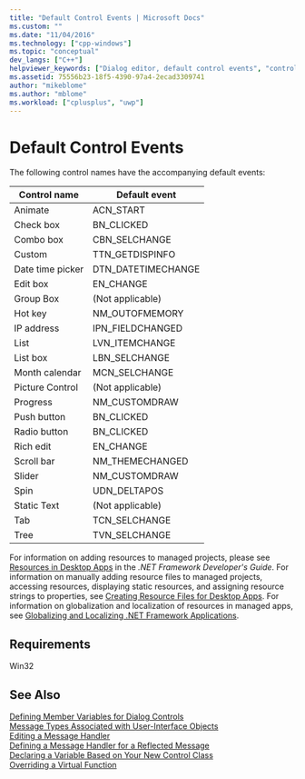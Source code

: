 ```yaml
---
title: "Default Control Events | Microsoft Docs"
ms.custom: ""
ms.date: "11/04/2016"
ms.technology: ["cpp-windows"]
ms.topic: "conceptual"
dev_langs: ["C++"]
helpviewer_keywords: ["Dialog editor, default control events", "controls [C++], default control events", "events [C++], controls", "dialog box controls, events"]
ms.assetid: 75556b23-18f5-4390-97a4-2ecad3309741
author: "mikeblome"
ms.author: "mblome"
ms.workload: ["cplusplus", "uwp"]
---
```

# Default Control Events

The following control names have the accompanying default events:

|Control name|Default event|
|------------------|-------------------|
|Animate|ACN_START|
|Check box|BN_CLICKED|
|Combo box|CBN_SELCHANGE|
|Custom|TTN_GETDISPINFO|
|Date time picker|DTN_DATETIMECHANGE|
|Edit box|EN_CHANGE|
|Group Box|(Not applicable)|
|Hot key|NM_OUTOFMEMORY|
|IP address|IPN_FIELDCHANGED|
|List|LVN_ITEMCHANGE|
|List box|LBN_SELCHANGE|
|Month calendar|MCN_SELCHANGE|
|Picture Control|(Not applicable)|
|Progress|NM_CUSTOMDRAW|
|Push button|BN_CLICKED|
|Radio button|BN_CLICKED|
|Rich edit|EN_CHANGE|
|Scroll bar|NM_THEMECHANGED|
|Slider|NM_CUSTOMDRAW|
|Spin|UDN_DELTAPOS|
|Static Text|(Not applicable)|
|Tab|TCN_SELCHANGE|
|Tree|TVN_SELCHANGE|

For information on adding resources to managed projects, please see [Resources in Desktop Apps](/dotnet/framework/resources/index) in the *.NET Framework Developer's Guide*. For information on manually adding resource files to managed projects, accessing resources, displaying static resources, and assigning resource strings to properties, see [Creating Resource Files for Desktop Apps](/dotnet/framework/resources/creating-resource-files-for-desktop-apps). For information on globalization and localization of resources in managed apps, see [Globalizing and Localizing .NET Framework Applications](/dotnet/standard/globalization-localization/index).

## Requirements

Win32

## See Also

[Defining Member Variables for Dialog Controls](../windows/defining-member-variables-for-dialog-controls.md)  
[Message Types Associated with User-Interface Objects](../mfc/reference/message-types-associated-with-user-interface-objects.md)  
[Editing a Message Handler](../mfc/reference/editing-a-message-handler.md)  
[Defining a Message Handler for a Reflected Message](../mfc/reference/defining-a-message-handler-for-a-reflected-message.md)  
[Declaring a Variable Based on Your New Control Class](../mfc/reference/declaring-a-variable-based-on-your-new-control-class.md)  
[Overriding a Virtual Function](../ide/overriding-a-virtual-function-visual-cpp.md)